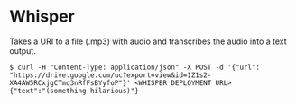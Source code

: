 # Whisper

Takes a URI to a file (.mp3) with audio and transcribes the audio into a text output.

```
$ curl -H "Content-Type: application/json" -X POST -d '{"url": "https://drive.google.com/uc?export=view&id=1Z1s2-XA4AW5RCxjgCTmq3nRfFsBYyfoP"}' <WHISPER DEPLOYMENT URL>
{"text":"(something hilarious)"}
```
